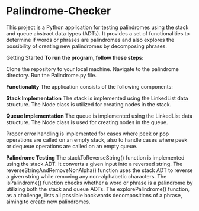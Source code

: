 # Palindrome-Checker

This project is a Python application for testing palindromes using the stack and queue abstract data types (ADTs).
It provides a set of functionalities to determine if words or phrases are palindromes and also explores the possibility of 
creating new palindromes by decomposing phrases.

Getting Started
**To run the program, follow these steps:**

Clone the repository to your local machine.
Navigate to the palindrome directory.
Run the Palindrome.py file.


**Functionality**
The application consists of the following components:

**Stack Implementation**
The stack is implemented using the LinkedList data structure.
The Node class is utilized for creating nodes in the stack.


**Queue Implementation**
The queue is implemented using the LinkedList data structure.
The Node class is used for creating nodes in the queue.


Proper error handling is implemented for cases where peek or pop operations are called on an empty stack, 
also to handle cases where peek or dequeue operations are called on an empty queue.

**Palindrome Testing**
The stackToReverseString() function is implemented using the stack ADT. It converts a given input into a reversed string.
The reverseStringAndRemoveNonAlpha() function uses the stack ADT to reverse a given string while removing any non-alphabetic characters.
The isPalindrome() function checks whether a word or phrase is a palindrome by utilizing both the stack and queue ADTs.
The explorePalindrome() function, as a challenge, lists all possible backwards decompositions of a phrase, aiming to create new palindromes. 

